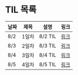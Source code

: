 # TIL 목록

| 날짜 | 제목  | 설명    | 링크                                               |
| ---- | ----- | ------- | -------------------------------------------------- |
| 8/2  | 1일차 | 8/2 TIL | [링크](https://velog.io/@devrunner21/TIL-21.05.11) |
| 8/3  | 2일차 | 8/3 TIL | [링크](https://velog.io/@devrunner21/21.08.03)     |
| 8/4  | 3일차 | 8/4 TIL | [링크](https://velog.io/@devrunner21/TIL-21.08.04) |
| 8/5  | 4일차 | 8/5 TIL | [링크](https://velog.io/@devrunner21/TIL-21.08.05) |
